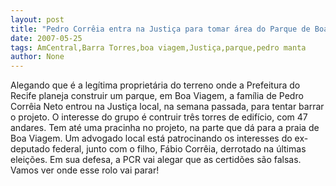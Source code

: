 ```yaml
---
layout: post
title: "Pedro Corrêia entra na Justiça para tomar área do Parque de Boa Viagem e construir três torres"
date: 2007-05-25
tags: AmCentral,Barra Torres,boa viagem,Justiça,parque,pedro manta
author: None
---
```

Alegando que &eacute; a leg&iacute;tima propriet&aacute;ria do terreno onde a Prefeitura do Recife planeja construir um parque, em Boa Viagem, a fam&iacute;lia de Pedro Corr&ecirc;ia Neto entrou na Justi&ccedil;a local, na semana passada, para tentar barrar o projeto.
O interesse do grupo &eacute; contruir tr&ecirc;s torres de edif&iacute;cio, com 47 andares. Tem at&eacute; uma pracinha no projeto, na parte que d&aacute; para a praia de Boa Viagem.
Um advogado local est&aacute; patrocinando os interesses do ex-deputado federal, junto com o filho, F&aacute;bio Corr&ecirc;ia, derrotado na &uacute;ltimas elei&ccedil;&otilde;es.
Em sua defesa, a PCR vai alegar que as certid&otilde;es s&atilde;o falsas. Vamos ver onde esse rolo vai parar! 